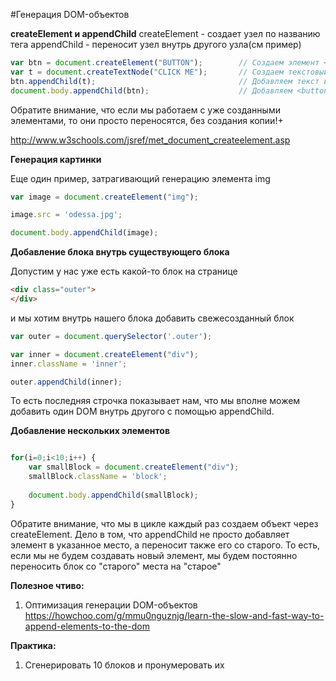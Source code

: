 #Генерация DOM-объектов

**createElement и appendChild**
createElement - создает узел по названию тега
appendChild - переносит узел внутрь другого узла(см пример)

```js
var btn = document.createElement("BUTTON");        // Создаем элемент <button>
var t = document.createTextNode("CLICK ME");       // Создаем текстовый узел
btn.appendChild(t);                                // Добавляем текст в кнопку <button>
document.body.appendChild(btn);                    // Добавляем <button> в <body>
```

Обратите внимание, что если мы работаем с уже созданными элементами, то они просто переносятся, без создания копии!+

http://www.w3schools.com/jsref/met_document_createelement.asp

**Генерация картинки**

Еще один пример, затрагивающий генерацию элемента img

```js
var image = document.createElement("img");

image.src = 'odessa.jpg';

document.body.appendChild(image);
```

**Добавление блока внутрь существующего блока**

Допустим у нас уже есть какой-то блок на странице

```html
<div class="outer">
</div>
```
и мы хотим внутрь нашего блока добавить свежесозданный блок

```js
var outer = document.querySelector('.outer');

var inner = document.createElement("div");
inner.className = 'inner';

outer.appendChild(inner);
```

То есть последняя строчка показывает нам, что мы вполне можем добавить один DOM внутрь другого с помощью appendChild.

**Добавление нескольких элементов**

```js

for(i=0;i<10;i++) {
    var smallBlock = document.createElement("div");
    smallBlock.className = 'block';
    
    document.body.appendChild(smallBlock);
}
```

Обратите внимание, что мы в цикле каждый раз создаем объект через createElement. Дело в том, что appendChild не просто добавляет элемент в указанное место, а переносит также его со старого. То есть, если мы не будем создавать новый элемент, мы будем постоянно переносить блок со "старого" места на "старое"

**Полезное чтиво:**

1. Оптимизация генерации DOM-объектов  
https://howchoo.com/g/mmu0nguznjg/learn-the-slow-and-fast-way-to-append-elements-to-the-dom


**Практика:**

1. Сгенерировать 10 блоков и пронумеровать их
